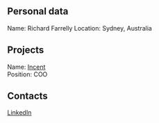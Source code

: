 ## Personal data
  
Name:  Richard Farrelly
Location: Sydney, Australia 
## Projects 
Name: [Incent](../projects/incent.md)  
Position: COO
## Contacts
[LinkedIn](https://www.linkedin.com/in/richard-farrelly-1482243/)  
